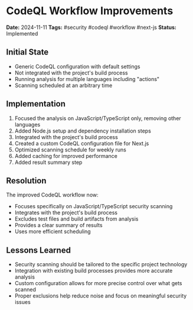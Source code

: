 # CodeQL Workflow Improvements

**Date:** 2024-11-11
**Tags:** #security #codeql #workflow #next-js
**Status:** Implemented

## Initial State
- Generic CodeQL configuration with default settings
- Not integrated with the project's build process
- Running analysis for multiple languages including "actions"
- Scanning scheduled at an arbitrary time

## Implementation
1. Focused the analysis on JavaScript/TypeScript only, removing other languages
2. Added Node.js setup and dependency installation steps
3. Integrated with the project's build process
4. Created a custom CodeQL configuration file for Next.js
5. Optimized scanning schedule for weekly runs
6. Added caching for improved performance
7. Added result summary step

## Resolution
The improved CodeQL workflow now:
- Focuses specifically on JavaScript/TypeScript security scanning
- Integrates with the project's build process
- Excludes test files and build artifacts from analysis
- Provides a clear summary of results
- Uses more efficient scheduling

## Lessons Learned
- Security scanning should be tailored to the specific project technology
- Integration with existing build processes provides more accurate analysis
- Custom configuration allows for more precise control over what gets scanned
- Proper exclusions help reduce noise and focus on meaningful security issues
